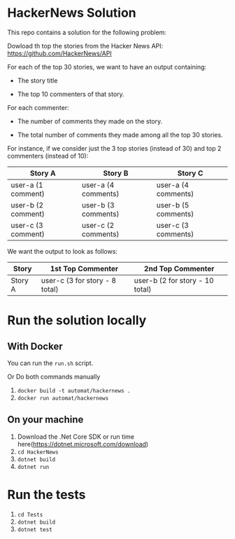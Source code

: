 # HackerNews Solution

This repo contains a solution for the following problem:

Dowload th top the stories from the Hacker News API: https://github.com/HackerNews/API

For each of the top 30 stories, we want to have an output containing:

- The story title

- The top 10 commenters of that story.

For each commenter:

- The number of comments they made on the story.

- The total number of comments they made among all the top 30 stories.

For instance, if we consider just the 3 top stories (instead of 30) and top 2 commenters (instead of 10):

| Story A | Story B | Story C |
|--------------------|---------------------|---------------------|
| user-a (1 comment) | user-a (4 comments) | user-a (4 comments) |
| user-b (2 comment) | user-b (3 comments) | user-b (5 comments) |
| user-c (3 comment) | user-c (2 comments) | user-c (3 comments) |

We want the output to look as follows:

| Story | 1st Top Commenter | 2nd Top Commenter |
|---------|---------------------------------|---------------------------------|
| Story A | user-c (3 for story - 8 total) | user-b (2 for story - 10 total) |

# Run the solution locally
## With Docker

You can run the `run.sh` script.

Or Do both commands manually
1. `docker build -t automat/hackernews .`
2. `docker run automat/hackernews`

## On your machine

1. Download the .Net Core SDK or run time here(https://dotnet.microsoft.com/download)
2. `cd HackerNews`
3. `dotnet build`
4. `dotnet run`

# Run the tests

1. `cd Tests`
2. `dotnet build`
2. `dotnet test`